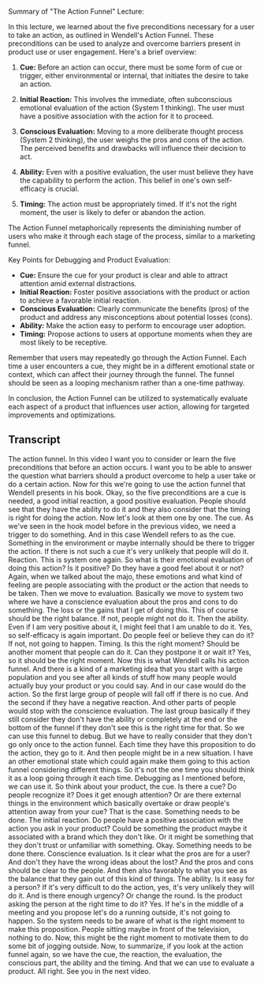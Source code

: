 Summary of "The Action Funnel" Lecture:

In this lecture, we learned about the five preconditions necessary for a user to take an action, as outlined in Wendell's Action Funnel. These preconditions can be used to analyze and overcome barriers present in product use or user engagement. Here's a brief overview:

1. **Cue:** Before an action can occur, there must be some form of cue or trigger, either environmental or internal, that initiates the desire to take an action.

2. **Initial Reaction:** This involves the immediate, often subconscious emotional evaluation of the action (System 1 thinking). The user must have a positive association with the action for it to proceed.

3. **Conscious Evaluation:** Moving to a more deliberate thought process (System 2 thinking), the user weighs the pros and cons of the action. The perceived benefits and drawbacks will influence their decision to act.

4. **Ability:** Even with a positive evaluation, the user must believe they have the capability to perform the action. This belief in one's own self-efficacy is crucial.

5. **Timing:** The action must be appropriately timed. If it's not the right moment, the user is likely to defer or abandon the action.

The Action Funnel metaphorically represents the diminishing number of users who make it through each stage of the process, similar to a marketing funnel. 

Key Points for Debugging and Product Evaluation:

- **Cue:** Ensure the cue for your product is clear and able to attract attention amid external distractions.
- **Initial Reaction:** Foster positive associations with the product or action to achieve a favorable initial reaction.
- **Conscious Evaluation:** Clearly communicate the benefits (pros) of the product and address any misconceptions about potential losses (cons).
- **Ability:** Make the action easy to perform to encourage user adoption.
- **Timing:** Propose actions to users at opportune moments when they are most likely to be receptive.

Remember that users may repeatedly go through the Action Funnel. Each time a user encounters a cue, they might be in a different emotional state or context, which can affect their journey through the funnel. The funnel should be seen as a looping mechanism rather than a one-time pathway. 

In conclusion, the Action Funnel can be utilized to systematically evaluate each aspect of a product that influences user action, allowing for targeted improvements and optimizations.

## Transcript

The action funnel. In this video I want you to consider or learn the five preconditions that before an action occurs. I want you to be able to answer the question what barriers should a product overcome to help a user take or do a certain action. Now for this we're going to use the action funnel that Wendell presents in his book. Okay, so the five preconditions are a cue is needed, a good initial reaction, a good positive evaluation. People should see that they have the ability to do it and they also consider that the timing is right for doing the action. Now let's look at them one by one. The cue. As we've seen in the hook model before in the previous video, we need a trigger to do something. And in this case Wendell refers to as the cue. Something in the environment or maybe internally should be there to trigger the action. If there is not such a cue it's very unlikely that people will do it. Reaction. This is system one again. So what is their emotional evaluation of doing this action? Is it positive? Do they have a good feel about it or not? Again, when we talked about the majo, these emotions and what kind of feeling are people associating with the product or the action that needs to be taken. Then we move to evaluation. Basically we move to system two where we have a conscience evaluation about the pros and cons to do something. The loss or the gains that I get of doing this. This of course should be the right balance. If not, people might not do it. Then the ability. Even if I am very positive about it, I might feel that I am unable to do it. Yes, so self-efficacy is again important. Do people feel or believe they can do it? If not, not going to happen. Timing. Is this the right moment? Should be another moment that people can do it. Can they postpone it or wait it? Yes, so it should be the right moment. Now this is what Wendell calls his action funnel. And there is a kind of a marketing idea that you start with a large population and you see after all kinds of stuff how many people would actually buy your product or you could say. And in our case would do the action. So the first large group of people will fall off if there is no cue. And the second if they have a negative reaction. And other parts of people would stop with the conscience evaluation. The last group basically if they still consider they don't have the ability or completely at the end or the bottom of the funnel if they don't see this is the right time for that. So we can use this funnel to debug. But we have to really consider that they don't go only once to the action funnel. Each time they have this proposition to do the action, they go to it. And then people might be in a new situation. I have an other emotional state which could again make them going to this action funnel considering different things. So it's not the one time you should think it as a loop going through it each time. Debugging as I mentioned before, we can use it. So think about your product, the cue. Is there a cue? Do people recognize it? Does it get enough attention? Or are there external things in the environment which basically overtake or draw people's attention away from your cue? That is the case. Something needs to be done. The initial reaction. Do people have a positive association with the action you ask in your product? Could be something the product maybe it associated with a brand which they don't like. Or it might be something that they don't trust or unfamiliar with something. Okay. Something needs to be done there. Conscience evaluation. Is it clear what the pros are for a user? And don't they have the wrong ideas about the lost? And the pros and cons should be clear to the people. And then also favorably to what you see as the balance that they gain out of this kind of things. The ability. Is it easy for a person? If it's very difficult to do the action, yes, it's very unlikely they will do it. And is there enough urgency? Or change the round. Is the product asking the person at the right time to do it? Yes. If he's in the middle of a meeting and you propose let's do a running outside, it's not going to happen. So the system needs to be aware of what is the right moment to make this proposition. People sitting maybe in front of the television, nothing to do. Now, this might be the right moment to motivate them to do some bit of jogging outside. Now, to summarize, if you look at the action funnel again, so we have the cue, the reaction, the evaluation, the conscious part, the ability and the timing. And that we can use to evaluate a product. All right. See you in the next video.